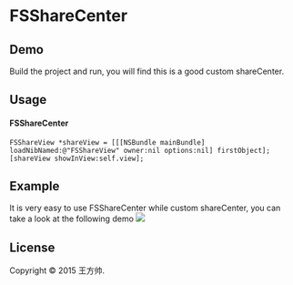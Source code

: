 FSShareCenter
=============

## Demo

Build the project and run, you will find this is a good custom shareCenter.

## Usage
#### FSShareCenter 
    FSShareView *shareView = [[[NSBundle mainBundle] loadNibNamed:@"FSShareView" owner:nil options:nil] firstObject];
    [shareView showInView:self.view];
    
## Example
It is very easy to use FSShareCenter while custom shareCenter, you can take a look at the following demo
<img src = "http://7x2w39.com1.z0.glb.clouddn.com/FSShareCenter_example.gif" />

## License
Copyright © 2015 王方帅.
